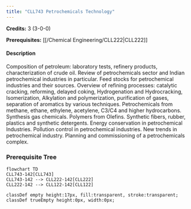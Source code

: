 ```yaml
---
title: "CLL743 Petrochemicals Technology"
---
```

**Credits:** 3 (3-0-0)

**Prerequisites:** [[/Chemical Engineering/CLL222|CLL222]]

#### Description
Composition of petroleum: laboratory tests, refinery products, characterization of crude oil. Review of petrochemicals sector and Indian petrochemical industries in particular. Feed stocks for petrochemical industries and their sources. Overview of refining processes: catalytic cracking, reforming, delayed coking, Hydrogenation and Hydrocracking, Isomerization, Alkylation and polymerization, purification of gases, separation of aromatics by various techniques. Petrochemicals from methane, ethane, ethylene, acetylene, C3/C4 and higher hydrocarbons. Synthesis gas chemicals. Polymers from Olefins. Synthetic fibers, rubber, plastics and synthetic detergents. Energy conservation in petrochemical Industries. Pollution control in petrochemical industries. New trends in petrochemical industry. Planning and commissioning of a petrochemicals complex.

### Prerequisite Tree

```mermaid
flowchart TD
CLL743-142[CLL743]
CLL743-142 --> CLL222-142[CLL222]
CLL222-142 --> CLL122-142[CLL122]

classDef empty height:17px, fill:transparent, stroke:transparent;
classDef trueEmpty height:0px, width:0px;
```